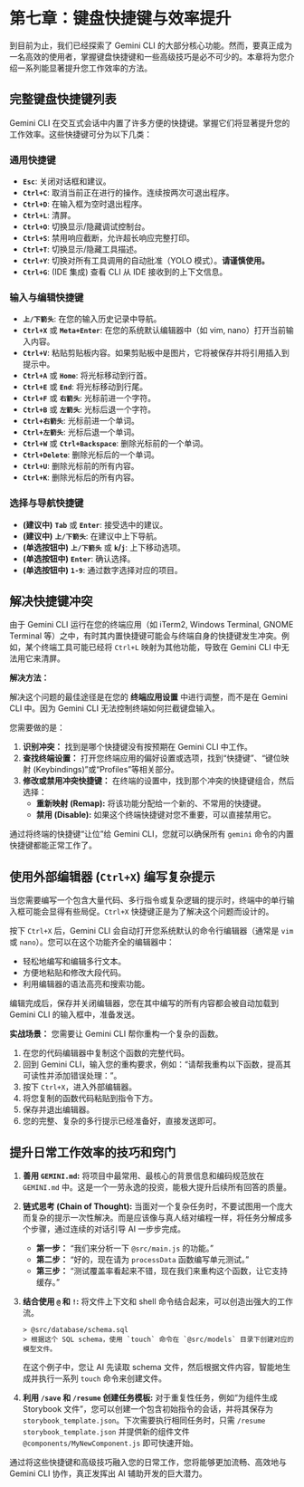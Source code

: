 # 第七章：键盘快捷键与效率提升

到目前为止，我们已经探索了 Gemini CLI 的大部分核心功能。然而，要真正成为一名高效的使用者，掌握键盘快捷键和一些高级技巧是必不可少的。本章将为您介绍一系列能显著提升您工作效率的方法。

## 完整键盘快捷键列表

Gemini CLI 在交互式会话中内置了许多方便的快捷键。掌握它们将显著提升您的工作效率。这些快捷键可分为以下几类：

### 通用快捷键
- **`Esc`**: 关闭对话框和建议。
- **`Ctrl+C`**: 取消当前正在进行的操作。连续按两次可退出程序。
- **`Ctrl+D`**: 在输入框为空时退出程序。
- **`Ctrl+L`**: 清屏。
- **`Ctrl+O`**: 切换显示/隐藏调试控制台。
- **`Ctrl+S`**: 禁用响应截断，允许超长响应完整打印。
- **`Ctrl+T`**: 切换显示/隐藏工具描述。
- **`Ctrl+Y`**: 切换对所有工具调用的自动批准（YOLO 模式）。**请谨慎使用。**
- **`Ctrl+G`**: (IDE 集成) 查看 CLI 从 IDE 接收到的上下文信息。

### 输入与编辑快捷键
- **`上/下箭头`**: 在您的输入历史记录中导航。
- **`Ctrl+X`** 或 **`Meta+Enter`**: 在您的系统默认编辑器中（如 vim, nano）打开当前输入内容。
- **`Ctrl+V`**: 粘贴剪贴板内容。如果剪贴板中是图片，它将被保存并将引用插入到提示中。
- **`Ctrl+A`** 或 **`Home`**: 将光标移动到行首。
- **`Ctrl+E`** 或 **`End`**: 将光标移动到行尾。
- **`Ctrl+F`** 或 **`右箭头`**: 光标前进一个字符。
- **`Ctrl+B`** 或 **`左箭头`**: 光标后退一个字符。
- **`Ctrl+右箭头`**: 光标前进一个单词。
- **`Ctrl+左箭头`**: 光标后退一个单词。
- **`Ctrl+W`** 或 **`Ctrl+Backspace`**: 删除光标前的一个单词。
- **`Ctrl+Delete`**: 删除光标后的一个单词。
- **`Ctrl+U`**: 删除光标前的所有内容。
- **`Ctrl+K`**: 删除光标后的所有内容。

### 选择与导航快捷键
- **(建议中)** **`Tab`** 或 **`Enter`**: 接受选中的建议。
- **(建议中)** **`上/下箭头`**: 在建议中上下导航。
- **(单选按钮中)** **`上/下箭头`** 或 **`k`/`j`**: 上下移动选项。
- **(单选按钮中)** **`Enter`**: 确认选择。
- **(单选按钮中)** **`1-9`**: 通过数字选择对应的项目。

## 解决快捷键冲突

由于 Gemini CLI 运行在您的终端应用（如 iTerm2, Windows Terminal, GNOME Terminal 等）之中，有时其内置快捷键可能会与终端自身的快捷键发生冲突。例如，某个终端工具可能已经将 `Ctrl+L` 映射为其他功能，导致在 Gemini CLI 中无法用它来清屏。

**解决方法：**

解决这个问题的最佳途径是在您的 **终端应用设置** 中进行调整，而不是在 Gemini CLI 中。因为 Gemini CLI 无法控制终端如何拦截键盘输入。

您需要做的是：
1.  **识别冲突：** 找到是哪个快捷键没有按预期在 Gemini CLI 中工作。
2.  **查找终端设置：** 打开您终端应用的偏好设置或选项，找到“快捷键”、“键位映射 (Keybindings)”或“Profiles”等相关部分。
3.  **修改或禁用冲突快捷键：** 在终端的设置中，找到那个冲突的快捷键组合，然后选择：
    *   **重新映射 (Remap):** 将该功能分配给一个新的、不常用的快捷键。
    *   **禁用 (Disable):** 如果这个终端快捷键对您不重要，可以直接禁用它。

通过将终端的快捷键“让位”给 Gemini CLI，您就可以确保所有 `gemini` 命令的内置快捷键都能正常工作了。

## 使用外部编辑器 (`Ctrl+X`) 编写复杂提示

当您需要编写一个包含大量代码、多行指令或复杂逻辑的提示时，终端中的单行输入框可能会显得有些局促。`Ctrl+X` 快捷键正是为了解决这个问题而设计的。

按下 `Ctrl+X` 后，Gemini CLI 会自动打开您系统默认的命令行编辑器（通常是 `vim` 或 `nano`）。您可以在这个功能齐全的编辑器中：
*   轻松地编写和编辑多行文本。
*   方便地粘贴和修改大段代码。
*   利用编辑器的语法高亮和搜索功能。

编辑完成后，保存并关闭编辑器，您在其中编写的所有内容都会被自动加载到 Gemini CLI 的输入框中，准备发送。

**实战场景：**
您需要让 Gemini CLI 帮你重构一个复杂的函数。
1.  在您的代码编辑器中复制这个函数的完整代码。
2.  回到 Gemini CLI，输入您的重构要求，例如：“请帮我重构以下函数，提高其可读性并添加错误处理：”。
3.  按下 `Ctrl+X`，进入外部编辑器。
4.  将您复制的函数代码粘贴到指令下方。
5.  保存并退出编辑器。
6.  您的完整、复杂的多行提示已经准备好，直接发送即可。

## 提升日常工作效率的技巧和窍门

1.  **善用 `GEMINI.md`:** 将项目中最常用、最核心的背景信息和编码规范放在 `GEMINI.md` 中。这是一个一劳永逸的投资，能极大提升后续所有回答的质量。

2.  **链式思考 (Chain of Thought):** 当面对一个复杂任务时，不要试图用一个庞大而复杂的提示一次性解决。而是应该像与真人结对编程一样，将任务分解成多个步骤，通过连续的对话引导 AI 一步步完成。
    *   **第一步：** “我们来分析一下 `@src/main.js` 的功能。”
    *   **第二步：** “好的，现在请为 `processData` 函数编写单元测试。”
    *   **第三步：** “测试覆盖率看起来不错，现在我们来重构这个函数，让它支持缓存。”

3.  **结合使用 `@` 和 `!`:** 将文件上下文和 shell 命令结合起来，可以创造出强大的工作流。
    ```
    > @src/database/schema.sql
    > 根据这个 SQL schema，使用 `touch` 命令在 `@src/models` 目录下创建对应的模型文件。
    ```
    在这个例子中，您让 AI 先读取 schema 文件，然后根据文件内容，智能地生成并执行一系列 `touch` 命令来创建文件。

4.  **利用 `/save` 和 `/resume` 创建任务模板:** 对于重复性任务，例如“为组件生成 Storybook 文件”，您可以创建一个包含初始指令的会话，并将其保存为 `storybook_template.json`。下次需要执行相同任务时，只需 `/resume storybook_template.json` 并提供新的组件文件 `@components/MyNewComponent.js` 即可快速开始。

通过将这些快捷键和高级技巧融入您的日常工作，您将能够更加流畅、高效地与 Gemini CLI 协作，真正发挥出 AI 辅助开发的巨大潜力。
